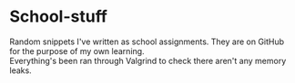 # School-stuff
Random snippets I've written as school assignments. They are on GitHub for the purpose of my own learning.  
Everything's been ran through Valgrind to check there aren't any memory leaks.
